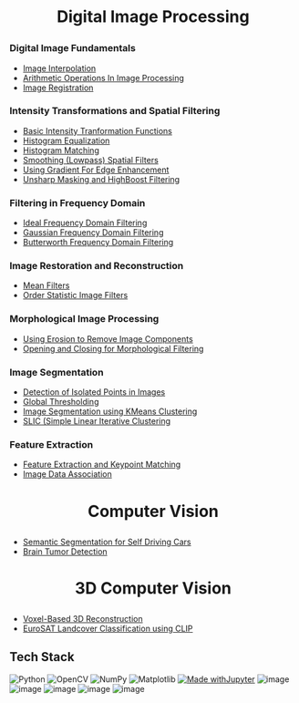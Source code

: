 # <p align = "center">Digital Image Processing</p>

<h3>Digital Image Fundamentals</h3>

- <a href = "https://github.com/naik24/ImageProcessing/tree/master/Image%20Interpolation">Image Interpolation</a>
- <a href = "https://github.com/naik24/ImageProcessing/tree/master/Arithmetic%20Operations%20in%20Image%20Processing"> Arithmetic Operations In Image Processing</a>
- <a href = "https://github.com/naik24/ImageProcessing/tree/master/Image%20Registration"> Image Registration </a>

<h3>Intensity Transformations and Spatial Filtering</h3>

- <a href = "https://github.com/naik24/ImageProcessing/tree/master/Basic%20Intensity%20Transformation%20Functions"> Basic Intensity Tranformation Functions</a>
- <a href = "https://github.com/naik24/ImageProcessing/tree/master/Histogram%20Equalization">Histogram Equalization</a>
- <a href = "https://github.com/naik24/ImageProcessing/tree/master/Histogram%20Matching">Histogram Matching</a>
- <a href = "https://github.com/naik24/ImageProcessing/tree/master/Smoothing%20Spatial%20Filters">Smoothing (Lowpass) Spatial Filters</a>
- <a href = "https://github.com/naik24/ImageProcessing/tree/master/Using%20Gradient%20for%20Edge%20Enchancement"> Using Gradient For Edge Enhancement</a>
- <a href = "https://github.com/naik24/ImageProcessing/tree/master/Unsharp%20Masking%20and%20Highboost%20Filtering"> Unsharp Masking and HighBoost Filtering</a>

<h3>Filtering in Frequency Domain</h3>

- <a href = "https://github.com/naik24/ImageProcessing/tree/master/Ideal%20Frequency%20Domain%20Filtering">Ideal Frequency Domain Filtering</a>
- <a href = "https://github.com/naik24/ImageProcessing/tree/master/Gaussian%20Frequency%20Domain%20Filtering">Gaussian Frequency Domain Filtering</a>
- <a href = "https://github.com/naik24/ImageProcessing/tree/master/Butterworth%20Frequency%20Domain%20Filtering">Butterworth Frequency Domain Filtering</a>

<h3>Image Restoration and Reconstruction</h3>

- <a href = "https://github.com/naik24/ImageProcessing/tree/master/Mean%20Filters">Mean Filters</a>
- <a href = "https://github.com/naik24/ImageProcessing-ComputerVision/tree/master/OrderStatisticFilters">Order Statistic Image Filters</a>

<h3>Morphological Image Processing</h3>

- <a href = "https://github.com/naik24/ImageProcessing/tree/master/Using%20Erosion%20to%20remove%20Image%20Components">Using Erosion to Remove Image Components</a>
- <a href = "https://github.com/naik24/ImageProcessing/tree/master/Opening%20and%20Closing%20for%20Morphological%20Filtering">Opening and Closing for Morphological Filtering</a>

<h3> Image Segmentation</h3>

- <a href = "https://github.com/naik24/ImageProcessing/tree/master/Detection%20of%20Isolated%20Points%20in%20an%20Image">Detection of Isolated Points in Images</a>
- <a href = "https://github.com/naik24/ImageProcessing/tree/master/Global%20Thresholding">Global Thresholding</a>
- <a href = "https://github.com/naik24/ImageProcessing/tree/master/Image%20Segmentation%20using%20KMeans">Image Segmentation using KMeans Clustering</a>
- <a href = "https://github.com/naik24/ImageProcessing/tree/master/SLIC">SLIC (Simple Linear Iterative Clustering</a>

<h3>Feature Extraction</h3>

- <a href = "https://github.com/naik24/ImageProcessing-ComputerVision/tree/master/Feature%20Extraction%20and%20Keypoint%20Matching">Feature Extraction and Keypoint Matching</a>
- <a href = "https://github.com/naik24/ImageProcessing-ComputerVision/tree/master/Image%20Data%20Association">Image Data Association</a>

# <p align = "center">Computer Vision</p>

- <a href = "https://github.com/naik24/ImageProcessing-ComputerVision/tree/master/Semantic%20Segmentation">Semantic Segmentation for Self Driving Cars</a>
- <a href = "https://github.com/naik24/ImageProcessing-ComputerVision/tree/master/Brain%20Tumor%20Detection">Brain Tumor Detection</a>

# <p align = "center">3D Computer Vision</p>

- <a href = "https://github.com/naik24/ImageProcessing-ComputerVision/tree/master/Voxel%20Based%203D%20Reconstruction#voxel-based-3d-reconstruction-">Voxel-Based 3D Reconstruction</a>
- <a href = "https://github.com/naik24/ImageProcessing-ComputerVision/tree/master/EuroSAT%20Landcover%20Classification">EuroSAT Landcover Classification using CLIP</a>

## Tech Stack
![Python](https://img.shields.io/badge/python-3670A0?style=for-the-badge&logo=python&logoColor=ffdd54)
![OpenCV](https://img.shields.io/badge/opencv-%23white.svg?style=for-the-badge&logo=opencv&logoColor=white)
![NumPy](https://img.shields.io/badge/numpy-%23013243.svg?style=for-the-badge&logo=numpy&logoColor=white)
![Matplotlib](https://img.shields.io/badge/Matplotlib-%23ffffff.svg?style=for-the-badge&logo=Matplotlib&logoColor=black)
[![Made withJupyter](https://img.shields.io/badge/Made%20with-Jupyter-orange?style=for-the-badge&logo=Jupyter)](https://jupyter.org/try)
![image](https://github.com/naik24/ImageProcessing/assets/69704762/07dba0f6-700b-4ee9-b096-5ca1ca0772cf)
![image](https://github.com/naik24/ImageProcessing/assets/69704762/fc4fbce1-92a7-4ae1-b227-dd42b9a27012)
![image](https://github.com/naik24/ImageProcessing-ComputerVision/assets/69704762/cd755658-0c12-4b24-bd3e-ea9a266e8140)
![image](https://github.com/naik24/ImageProcessing-ComputerVision/assets/69704762/b1706031-004d-4c53-8db6-c70b5b735751)
![image](https://github.com/naik24/ImageProcessing-ComputerVision/assets/69704762/9d7589b3-abc2-4dfb-97cc-83f7ab0d4622)



